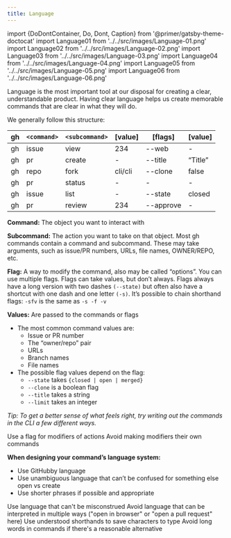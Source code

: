 ```yaml
---
title: Language
---
```

import {DoDontContainer, Do, Dont, Caption} from '@primer/gatsby-theme-doctocat'
import Language01 from '../../src/images/Language-01.png'
import Language02 from '../../src/images/Language-02.png'
import Language03 from '../../src/images/Language-03.png'
import Language04 from '../../src/images/Language-04.png'
import Language05 from '../../src/images/Language-05.png'
import Language06 from '../../src/images/Language-06.png'

Language is the most important tool at our disposal for creating a clear, understandable product. Having clear language helps us create memorable commands that are clear in what they will do.

We generally follow this structure:

|gh|`<command>`|`<subcommand>`|[value]|[flags]|[value]|
|---|---|---|---|---|---|
|gh |issue|view|234|--web|-|
|gh|pr|create|-|--title|“Title”|
|gh|repo|fork|cli/cli|--clone|false|
|gh|pr|status|-|-|-|
|gh|issue|list|-|--state|closed|
|gh|pr|review|234|--approve|-|


**Command:** The object you want to interact with

**Subcommand:** The action you want to take on that object. Most gh commands contain a command and subcommand. These may take arguments, such as issue/PR numbers, URLs, file names, OWNER/REPO, etc.

**Flag:** A way to modify the command, also may be called “options”. You can use multiple flags. Flags can take values, but don’t always. Flags always have a long version with two dashes `(--state)` but often also have a shortcut with one dash and one letter `(-s)`. It’s possible to chain shorthand flags: `-sfv` is the same as `-s -f -v`

**Values:** Are passed to the commands or flags
- The most common command values are:
  - Issue or PR number
  - The “owner/repo” pair
  - URLs
  - Branch names
  - File names
- The possible flag values depend on the flag:
  - `--state` takes `{closed | open | merged}`
  - `--clone` is a boolean flag
  - `--title` takes a string
  - `--limit` takes an integer


_Tip: To get a better sense of what feels right, try writing out the commands in the CLI a few different ways._

<DoDontContainer>
  <Do src={Language06}>
    Use a flag for modifiers of actions
  </Do>
  <Dont src={Language03}>
    Avoid making modifiers their own commands
  </Dont>
</DoDontContainer>


**When designing your command’s language system:**
- Use GitHubby language
- Use unambiguous language that can’t be confused for something else
open vs create
- Use shorter phrases if possible and appropriate

<DoDontContainer>
  <Do src={Language05}>
    Use language that can't be misconstrued
  </Do>
  <Dont src={Language02}>
    Avoid language that can be interpreted in multiple ways ("open in browser" or "open a pull request" here)
  </Dont>
</DoDontContainer>

<DoDontContainer>
  <Do src={Language04}>
    Use understood shorthands to save characters to type
  </Do>
  <Dont src={Language01}>
    Avoid long words in commands if there's a reasonable alternative
  </Dont>
</DoDontContainer>
